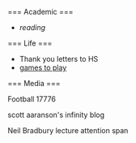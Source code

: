 === Academic ===

* *reading*

=== Life ===

* Thank you letters to HS
* [games to play](games%20to%20play.md)

=== Media ===

Football 17776

scott aaranson's infinity blog

Neil Bradbury lecture attention span
